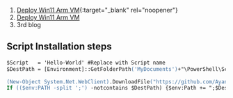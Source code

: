 1. [Deploy Win11 Arm VM](https://ayanmullick.github.io/AzIaaS/?path=https://raw.githubusercontent.com/amirKacem/AzIaaS/master/Blog/DeployWindows11ArmVM.md){:target="_blank" rel="noopener"}
2.  <a href="https://ayanmullick.github.io/AzIaaS/?path=https://raw.githubusercontent.com/amirKacem/AzIaaS/master/Blog/DeployWindows11ArmVM.md" target="_blank"> Deploy Win11 Arm VM </a>
3. 3rd blog  

   

## Script Installation steps

```ps
$Script   = 'Hello-World' #Replace with Script name
$DestPath = [Environment]::GetFolderPath('MyDocuments')+"\PowerShell\Scripts"  #User's default script folder

(New-Object System.Net.WebClient).DownloadFile("https://github.com/Ayanmullick/AzIaaS/raw/master/$Script.ps1","$DestPath\$Script.ps1")   #Download script
If (($env:PATH -split ';') -notcontains $DestPath) {$env:Path += ";$DestPath"} #Add Script folder path to environment variable, if not present, for intellisense.
```

